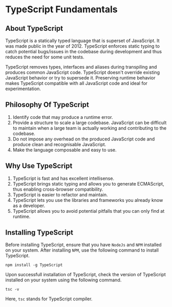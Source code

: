 # TypeScript Fundamentals

## About TypeScript

TypeScript is a statically typed language that is superset of JavaScript. It was made public in the year of 2012. TypeScript enforces static typing to catch potential bugs/issues in the codebase during development and thus reduces the need for some unit tests.

TypeScript removes types, interfaces and aliases during transpiling and produces common JavaScript code. TypeScript doesn't override existing JavaScript behavior or try to supersede it. Preserving runtime behavior makes TypeScript compatible with all JavaScript code and ideal for experimentation.

## Philosophy Of TypeScript

1. Identify code that may produce a runtime error.
2. Provide a structure to scale a large codebase. JavaScript can be difficult to maintain when a large team is actually working and contributing to the codebase.
3. Do not impose any overhead on the produced JavaScript code and produce clean and recognisable JavaScript.
4. Make the language composable and easy to use.

## Why Use TypeScript

1. TypeScript is fast and has excellent intellisense.
2. TypeScript brings static typing and allows you to generate ECMAScript, thus enabling cross-browser compatibility.
3. TypeScript is easier to refactor and maintain.
4. TypeScript lets you use the libraries and frameworks you already know as a developer.
5. TypeScript allows you to avoid potential pitfalls that you can only find at runtime.

## Installing TypeScript

Before installing TypeScript, ensure that you have `NodeJs` and `NPM` installed on your system.
After installing `NPM`, use the following command to install TypeScript.

    npm install -g TypeScript

Upon successfull installation of TypeScript, check the version of TypeScript installed on your system using the following command.

    tsc -v

Here, `tsc` stands for TypeScript compiler.

